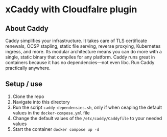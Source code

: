 # xCaddy with Cloudfalre plugin

## About Caddy
Caddy simplifies your infrastructure. It takes care of TLS certificate renewals, OCSP stapling, static file serving, reverse proxying, Kubernetes ingress, and more.
Its modular architecture means you can do more with a single, static binary that compiles for any platform.
Caddy runs great in containers because it has no dependencies—not even libc. Run Caddy practically anywhere.

## Setup / use
1. Clone the repo
2. Navigate into this directory
3. Run the script `caddy-dependensies.sh`, only if when ceaping the default values in the `docker-compose.yml` file
4. Change the default values of the `/etc/caddy/Caddyfile` to your needed values
5. Start the container `docker compose up -d`
